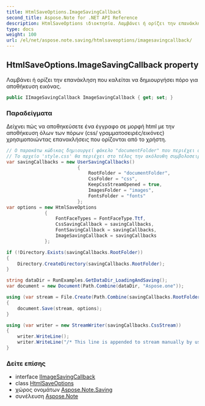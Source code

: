 ```yaml
---
title: HtmlSaveOptions.ImageSavingCallback
second_title: Aspose.Note for .NET API Reference
description: HtmlSaveOptions ιδιοκτησία. Λαμβάνει ή ορίζει την επανάκληση που καλείται να δημιουργήσει πόρο για αποθήκευση εικόνας.
type: docs
weight: 100
url: /el/net/aspose.note.saving/htmlsaveoptions/imagesavingcallback/
---
```

## HtmlSaveOptions.ImageSavingCallback property

Λαμβάνει ή ορίζει την επανάκληση που καλείται να δημιουργήσει πόρο για αποθήκευση εικόνας.

```csharp
public IImageSavingCallback ImageSavingCallback { get; set; }
```

### Παραδείγματα

Δείχνει πώς να αποθηκεύσετε ένα έγγραφο σε μορφή html με την αποθήκευση όλων των πόρων (css/ γραμματοσειρές/εικόνες) χρησιμοποιώντας επανακλήσεις που ορίζονται από το χρήστη.

```csharp
// Ο παρακάτω κώδικας δημιουργεί φάκελο "documentFolder" που περιέχει document.html, φάκελο "css" με αρχείο "style.css", φάκελο "images" με εικόνες και φάκελο "fonts" με γραμματοσειρές.
// Το αρχείο 'style.css' θα περιέχει στο τέλος την ακόλουθη συμβολοσειρά "/* Αυτή η γραμμή προστίθεται στη ροή μη αυτόματα από τον χρήστη */"
var savingCallbacks = new UserSavingCallbacks()
                          {
                              RootFolder = "documentFolder",
                              CssFolder = "css",
                              KeepCssStreamOpened = true,
                              ImagesFolder = "images",
                              FontsFolder = "fonts"
                          };
var options = new HtmlSaveOptions
              {
                  FontFaceTypes = FontFaceType.Ttf,
                  CssSavingCallback = savingCallbacks,
                  FontSavingCallback = savingCallbacks,
                  ImageSavingCallback = savingCallbacks
              };

if (!Directory.Exists(savingCallbacks.RootFolder))
{
    Directory.CreateDirectory(savingCallbacks.RootFolder);
}

string dataDir = RunExamples.GetDataDir_LoadingAndSaving();
var document = new Document(Path.Combine(dataDir, "Aspose.one"));

using (var stream = File.Create(Path.Combine(savingCallbacks.RootFolder, "document.html")))
{
    document.Save(stream, options);
}

using (var writer = new StreamWriter(savingCallbacks.CssStream))
{
    writer.WriteLine();
    writer.WriteLine("/* This line is appended to stream manually by user */");
}
```

### Δείτε επίσης

* interface [IImageSavingCallback](../../../aspose.note.saving.html/iimagesavingcallback/)
* class [HtmlSaveOptions](../)
* χώρος ονομάτων [Aspose.Note.Saving](../../htmlsaveoptions/)
* συνέλευση [Aspose.Note](../../../)


